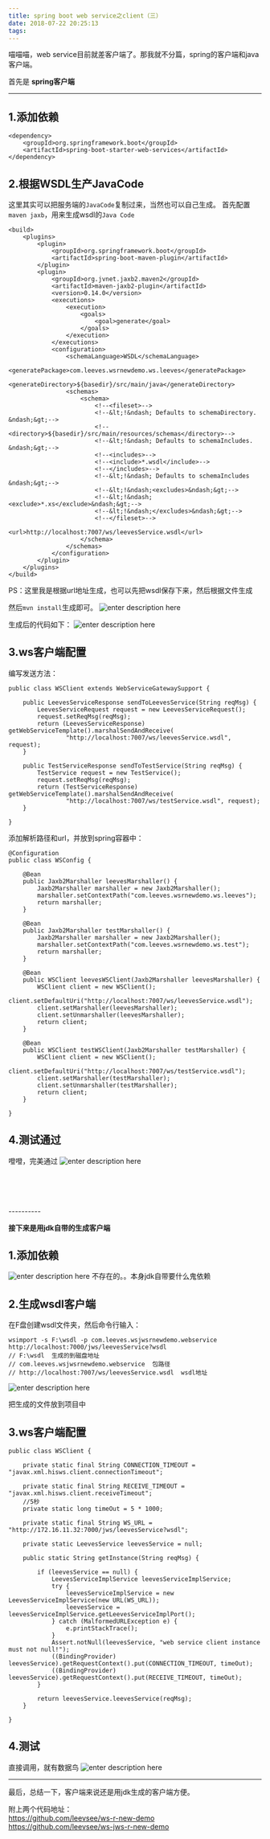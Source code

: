 ```yaml
---
title: spring boot web service之client（三）
date: 2018-07-22 20:25:13
tags:
---
```


喵喵喵，web service目前就差客户端了。那我就不分篇，spring的客户端和java客户端。  

首先是 **spring客户端** 

---

## 1.添加依赖

``` 
<dependency>
	<groupId>org.springframework.boot</groupId>
	<artifactId>spring-boot-starter-web-services</artifactId>
</dependency>
```

## 2.根据WSDL生产JavaCode

这里其实可以把服务端的`JavaCode`复制过来，当然也可以自己生成。
首先配置`maven jaxb`，用来生成wsdl的`Java Code`
``` 
<build>
	<plugins>
		<plugin>
			<groupId>org.springframework.boot</groupId>
			<artifactId>spring-boot-maven-plugin</artifactId>
		</plugin>
		<plugin>
			<groupId>org.jvnet.jaxb2.maven2</groupId>
			<artifactId>maven-jaxb2-plugin</artifactId>
			<version>0.14.0</version>
			<executions>
				<execution>
					<goals>
						<goal>generate</goal>
					</goals>
				</execution>
			</executions>
			<configuration>
				<schemaLanguage>WSDL</schemaLanguage>
				<generatePackage>com.leeves.wsrnewdemo.ws.leeves</generatePackage>
				<generateDirectory>${basedir}/src/main/java</generateDirectory>
				<schemas>
					<schema>
						<!--<fileset>-->
						<!--&lt;!&ndash; Defaults to schemaDirectory. &ndash;&gt;-->
						<!--<directory>${basedir}/src/main/resources/schemas</directory>-->
						<!--&lt;!&ndash; Defaults to schemaIncludes. &ndash;&gt;-->
						<!--<includes>-->
						<!--<include>*.wsdl</include>-->
						<!--</includes>-->
						<!--&lt;!&ndash; Defaults to schemaIncludes &ndash;&gt;-->
						<!--&lt;!&ndash;<excludes>&ndash;&gt;-->
						<!--&lt;!&ndash;<exclude>*.xs</exclude>&ndash;&gt;-->
						<!--&lt;!&ndash;</excludes>&ndash;&gt;-->
						<!--</fileset>-->
						<url>http://localhost:7007/ws/leevesService.wsdl</url>
					</schema>
				</schemas>
			</configuration>
		</plugin>
	</plugins>
</build>
```
PS：这里我是根据url地址生成，也可以先把wsdl保存下来，然后根据文件生成  


然后`mvn install`生成即可。
![enter description here](http://7xz8pr.com1.z1.glb.clouddn.com/ws_r_mvn_install.png)

生成后的代码如下：
![enter description here](http://7xz8pr.com1.z1.glb.clouddn.com/ws_r_leeves_test.png)


## 3.ws客户端配置
编写发送方法：

``` 
public class WSClient extends WebServiceGatewaySupport {

    public LeevesServiceResponse sendToLeevesService(String reqMsg) {
        LeevesServiceRequest request = new LeevesServiceRequest();
        request.setReqMsg(reqMsg);
        return (LeevesServiceResponse) getWebServiceTemplate().marshalSendAndReceive(
                "http://localhost:7007/ws/leevesService.wsdl", request);
    }

    public TestServiceResponse sendToTestService(String reqMsg) {
        TestService request = new TestService();
        request.setReqMsg(reqMsg);
        return (TestServiceResponse) getWebServiceTemplate().marshalSendAndReceive(
                "http://localhost:7007/ws/testService.wsdl", request);
    }

}
```

添加解析路径和url，并放到spring容器中：

``` 
@Configuration
public class WSConfig {

    @Bean
    public Jaxb2Marshaller leevesMarshaller() {
        Jaxb2Marshaller marshaller = new Jaxb2Marshaller();
        marshaller.setContextPath("com.leeves.wsrnewdemo.ws.leeves");
        return marshaller;
    }

    @Bean
    public Jaxb2Marshaller testMarshaller() {
        Jaxb2Marshaller marshaller = new Jaxb2Marshaller();
        marshaller.setContextPath("com.leeves.wsrnewdemo.ws.test");
        return marshaller;
    }

    @Bean
    public WSClient leevesWSClient(Jaxb2Marshaller leevesMarshaller) {
        WSClient client = new WSClient();
        client.setDefaultUri("http://localhost:7007/ws/leevesService.wsdl");
        client.setMarshaller(leevesMarshaller);
        client.setUnmarshaller(leevesMarshaller);
        return client;
    }

    @Bean
    public WSClient testWSClient(Jaxb2Marshaller testMarshaller) {
        WSClient client = new WSClient();
        client.setDefaultUri("http://localhost:7007/ws/testService.wsdl");
        client.setMarshaller(testMarshaller);
        client.setUnmarshaller(testMarshaller);
        return client;
    }

}
```

## 4.测试通过
噔噔，完美通过
![enter description here](http://7xz8pr.com1.z1.glb.clouddn.com/ws_r_test.png)



<br/>
<br/>
<br/>
<br/>
----------

**接下来是用jdk自带的生成客户端**

## 1.添加依赖

![enter description here](http://7xz8pr.com1.z1.glb.clouddn.com/ws_r_no.jpg)
不存在的。。本身jdk自带要什么鬼依赖


## 2.生成wsdl客户端

在F盘创建wsdl文件夹，然后命令行输入：

``` 
wsimport -s F:\wsdl -p com.leeves.wsjwsrnewdemo.webservice http://localhost:7000/jws/leevesService?wsdl
// F:\wsdl	生成的到磁盘地址
// com.leeves.wsjwsrnewdemo.webservice	包路径
// http://localhost:7007/ws/leevesService.wsdl	wsdl地址
```
![enter description here](http://7xz8pr.com1.z1.glb.clouddn.com/ws_r_wsimport.png)

把生成的文件放到项目中

## 3.ws客户端配置

``` 
public class WSClient {

    private static final String CONNECTION_TIMEOUT = "javax.xml.hisws.client.connectionTimeout";

    private static final String RECEIVE_TIMEOUT = "javax.xml.hisws.client.receiveTimeout";
    //5秒
    private static long timeOut = 5 * 1000;

    private static final String WS_URL = "http://172.16.11.32:7000/jws/leevesService?wsdl";

    private static LeevesService leevesService = null;

    public static String getInstance(String reqMsg) {

        if (leevesService == null) {
            LeevesServiceImplService leevesServiceImplService;
            try {
                leevesServiceImplService = new LeevesServiceImplService(new URL(WS_URL));
                leevesService = leevesServiceImplService.getLeevesServiceImplPort();
            } catch (MalformedURLException e) {
                e.printStackTrace();
            }
            Assert.notNull(leevesService, "web service client instance must not null!");
            ((BindingProvider) leevesService).getRequestContext().put(CONNECTION_TIMEOUT, timeOut);
            ((BindingProvider) leevesService).getRequestContext().put(RECEIVE_TIMEOUT, timeOut);
        }

        return leevesService.leevesService(reqMsg);
    }

}
```

## 4.测试
直接调用，就有数据鸟
![enter description here](http://7xz8pr.com1.z1.glb.clouddn.com/ws_r_jws_test.png)



---
最后，总结一下，客户端来说还是用jdk生成的客户端方便。

附上两个代码地址：  
https://github.com/leevsee/ws-r-new-demo  
https://github.com/leevsee/ws-jws-r-new-demo